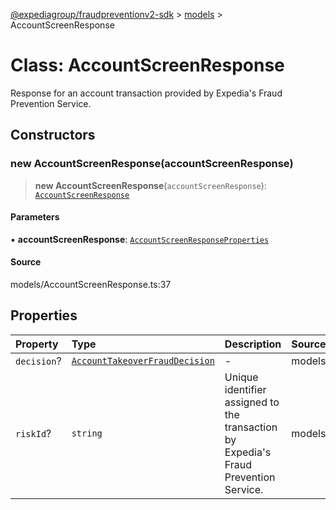 [@expediagroup/fraudpreventionv2-sdk](../../index.md) > [models](../index.md) > AccountScreenResponse

# Class: AccountScreenResponse

Response for an account transaction provided by Expedia\'s Fraud Prevention Service.

## Constructors

### new AccountScreenResponse(accountScreenResponse)

> **new AccountScreenResponse**(`accountScreenResponse`): [`AccountScreenResponse`](AccountScreenResponse.md)

#### Parameters

▪ **accountScreenResponse**: [`AccountScreenResponseProperties`](../interfaces/AccountScreenResponseProperties.md)

#### Source

models/AccountScreenResponse.ts:37

## Properties

| Property | Type | Description | Source |
| :------ | :------ | :------ | :------ |
| `decision`? | [`AccountTakeoverFraudDecision`](../type-aliases/AccountTakeoverFraudDecision.md) | - | models/AccountScreenResponse.ts:35 |
| `riskId`? | `string` | Unique identifier assigned to the transaction by Expedia\'s Fraud Prevention Service. | models/AccountScreenResponse.ts:33 |
